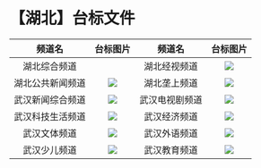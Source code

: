 # 【湖北】台标文件
|频道名|台标图片|频道名|台标图片|
|:---:|:---:|:---:|:---:|
|湖北综合频道|<img src="">|湖北经视频道|<img src="https://raw.githubusercontent.com/wanglindl/TVLogo/main/img/Hubei6.png">|
|湖北公共新闻频道|<img src="https://raw.githubusercontent.com/wanglindl/TVLogo/main/img/Hubei5.png">|湖北垄上频道|<img src="https://raw.githubusercontent.com/wanglindl/TVLogo/main/img/Hubei7.png">|
|武汉新闻综合频道|<img src="https://raw.githubusercontent.com/wanglindl/TVLogo/main/img/Wuhan1.png">|武汉电视剧频道|<img src="https://raw.githubusercontent.com/wanglindl/TVLogo/main/img/Wuhan2.png">|
|武汉科技生活频道|<img src="https://raw.githubusercontent.com/wanglindl/TVLogo/main/img/Wuhan3.png">|武汉经济频道|<img src="https://raw.githubusercontent.com/wanglindl/TVLogo/main/img/Wuhan4.png">|
|武汉文体频道|<img src="https://raw.githubusercontent.com/wanglindl/TVLogo/main/img/Wuhan5.png">|武汉外语频道|<img src="https://raw.githubusercontent.com/wanglindl/TVLogo/main/img/Wuhan6.png">|
|武汉少儿频道|<img src="https://raw.githubusercontent.com/wanglindl/TVLogo/main/img/Wuhan7.png">|武汉教育频道|<img src="https://raw.githubusercontent.com/wanglindl/TVLogo/main/img/Wuhan8.png">|
